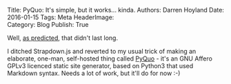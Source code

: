 Title:          PyQuo: It's simple, but it works... kinda.
Authors:        Darren Hoyland
Date:           2016-01-15
Tags:           Meta
HeaderImage:    
Category:       Blog
Publish:        True

Well, [as predicted](http://autonomouse.com/blog/strapdown-its-simple-but-it-works-kinda.html), that didn't last long.

I ditched Strapdown.js and reverted to my usual trick of making an elaborate, one-man, self-hosted thing called [PyQuo](https://github.com/autonomouse/PyQuo) - it's an GNU Affero GPLv3 licenced static site generator, based on Python3 that used Markdown syntax. Needs a lot of work, but it'll do for now :-)

